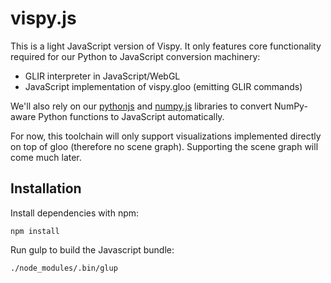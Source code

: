 vispy.js
========

This is a light JavaScript version of Vispy. It only features core functionality required for our Python to JavaScript conversion machinery:

* GLIR interpreter in JavaScript/WebGL
* JavaScript implementation of vispy.gloo (emitting GLIR commands)

We'll also rely on our [pythonjs](https://github.com/vispy/pythonjs) and [numpy.js](https://github.com/vispy/numpy.js) libraries to convert NumPy-aware Python functions to JavaScript automatically.

For now, this toolchain will only support visualizations implemented directly on top of gloo (therefore no scene graph). Supporting the scene graph will come much later.

## Installation
Install dependencies with npm:

    npm install

Run gulp to build the Javascript bundle:

    ./node_modules/.bin/glup
